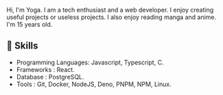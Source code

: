 Hi, I'm Yoga. I am a tech enthusiast and a web developer. I enjoy creating useful projects or useless projects. I also enjoy reading manga and anime. I'm 15 years old.

## 🔭 Skills
- Programming Languages: Javascript, Typescript, C.
- Frameworks : React.
- Database : PostgreSQL.
- Tools : Git, Docker, NodeJS, Deno, PNPM, NPM, Linux.
